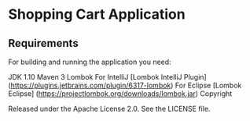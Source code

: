 # Shopping Cart Application

## Requirements

For building and running the application you need:

JDK 1.10
Maven 3
Lombok
For IntelliJ [Lombok IntelliJ Plugin] (https://plugins.jetbrains.com/plugin/6317-lombok)
For Eclipse [Lombok Eclipse] (https://projectlombok.org/downloads/lombok.jar)
Copyright

Released under the Apache License 2.0. See the LICENSE file.
